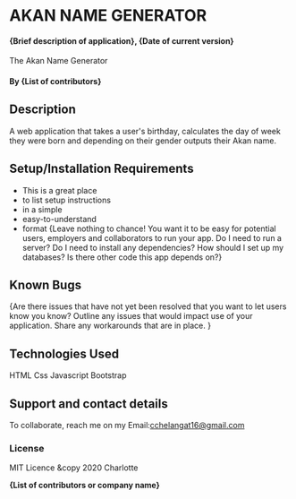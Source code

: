 # AKAN NAME GENERATOR
#### {Brief description of application}, {Date of current version}
The Akan Name Generator 
#### By **{List of contributors}**
## Description
A web application that takes a user's birthday, calculates the day of week they were born and depending on their gender outputs their Akan name.
## Setup/Installation Requirements
* This is a great place
* to list setup instructions
* in a simple
* easy-to-understand
* format
{Leave nothing to chance! You want it to be easy for potential users, employers and collaborators to run your app. Do I need to run a server? Do I need to install any dependencies? How should I set up my databases? Is there other code this app depends on?}
## Known Bugs
{Are there issues that have not yet been resolved that you want to let users know you know? Outline any issues that would impact use of your application. Share any workarounds that are in place. }

## Technologies Used
HTML
Css
Javascript
Bootstrap

## Support and contact details
To collaborate, reach me on my Email:cchelangat16@gmail.com

### License
MIT Licence &copy 2020 Charlotte

 **{List of contributors or company name}**
  